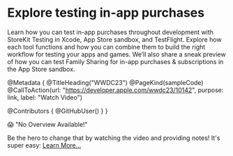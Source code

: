 # Explore testing in-app purchases

Learn how you can test in-app purchases throughout development with StoreKit Testing in Xcode, App Store sandbox, and TestFlight. Explore how each tool functions and how you can combine them to build the right workflow for testing your apps and games. We’ll also share a sneak preview of how you can test Family Sharing for in-app purchases & subscriptions in the App Store sandbox.

@Metadata {
   @TitleHeading("WWDC23")
   @PageKind(sampleCode)
   @CallToAction(url: "https://developer.apple.com/wwdc23/10142", purpose: link, label: "Watch Video")

   @Contributors {
      @GitHubUser(<replace this with your GitHub handle>)
   }
}

😱 "No Overview Available!"

Be the hero to change that by watching the video and providing notes! It's super easy:
 [Learn More…](https://wwdcnotes.github.io/WWDCNotes/documentation/wwdcnotes/contributing)
